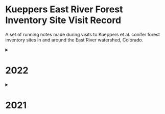 # Kueppers East River Forest Inventory Site Visit Record

A set of running notes made during visits to Kueppers et al. conifer forest inventory sites in and around the East River watershed, Colorado. 

<details>
    <summary>
        <h1>2022</h1>
    </summary>
<p>
    
## 9/24/22
### XX-CAR3  
Arrived: NA  
Exited: NA  
Personnel: Worsham  
Sensor data download and maintenance. Even more animal damage than in August. Had to replace a bunch of stuff...  

### SG-SWR1
Arrived: 12:10  
Exited: 13:00  
Personnel: Worsham, Wainwright  
Sensor data download and maintenance. No major changes since June. Replaced jar on one probe due to animal damage, but no issues with sensors themselves.

### SG-NES1
Arrived: 09:50  
Exited: 11:00  
Personnel: Worsham, Wainwright
Sensor data download and maintenance. Replaced several sensors. No major changes since August.

### XX-PLN2
Arrived: 07:45  
Exited: 08:15  
Personnel: Worsham  
Sensor data download and maintenance. Site in good shape. No major changes since June.

## 9/23/22
### ER-APU1
Arrived: 16:25  
Exited: 17:45 
Personnel: Worsham, Wainwright, Wielandt  
Sensor data download and maintenance. Clear day, beautiful. 

## 9/21/2
### SR-PVG1
Arrived: NA  
Exited: NA  
Personnel: Worsham  
Sensor data download and maintenance. Very rainy, cool. No major changes since August. 

### ER-BME1
Arrived: NA  
Exited: NA  
Personnel: Worsham  
Sensor data download and maintenance. HOBO cables destroyed, otherwise OK. Field-spliced HOBO cables. Replaced a few previously removed sensors. 

### ER-APL1
Arrived: 08:00  
Exited: 08:45  
Personnel: Worsham  
Sensor data download and maintenance. Site in good shape. Cool, clear. No additional significant animal damage. Potential re-growth evident on a few severely defoliated trees. 

## 9/16/22
### CC-CVS1
Arrived: NA  
Exited: NA  
Personnel: Worsham  
Sensor data download and maintenance.  

## 9/15/22
### ER-GT1
Arrived: 13:30  
Exited: 14:25  
Personnel: Worsham  
Sensor data download and maintenance. Rainy, cool. T≈10ºC

## 8/17/22
### XX-CAR3
Arrrived: 08:15  
Exited: 11:20  
Personnel: Worsham, Sewanee (4)  
Mortality survey. Rain, fog, drip. T≈60ºF. Animal damage to soil moisture logger. Plugged cables back in. Did not address bent snow probe (D85B15).  

## 8/16/22
### WG-WGM1
Arrived: 15:45  
Exited: 17:50  
Personnel: Worsham, Powell T, Davis B  
Mortality survey. Completed survey in afternoon, in < 2 hours. 

### ER-APL1
Arrived: 08:15  
Exited: 12:50  
Personnel: Worsham, Powell T, Sewanee  
Mortality survey. Complete. Took B cores from 5 trees. 

## 8/15/22
### CC-CVN1
Personnel: Powell T, Sewanee  
Mortality survey. Finished about 1/3 and descended for lightning storm. 

### CC-EMN1
Personnel: Powell T, Sewanee  
Mortality survey. Complete.

## 8/14/22
### CC-CVS1
Personnel: Powell T, Sewanee  
Mortality survey. Complete.

### CC-CVN2
Personnel: Powell T, Sewanee  
Mortality survey. Complete. 

## 8/12/22
### SG-NES1
Personnel: Powell T, Sewanee  
Mortality survey. Complete.

### SG-NES2
Personnel: Powell T, Sewanee  
Mortality survey. Complete. 

### SG-NWS1
Personnel: Powell T, Sewanee  
Completed site installation and first census. Geotagged corners.

## 8/11/22
### SG-NWS1
Arrived: 09:15  
Exited: 13:10  
Personnel: Worsham, Powell T, Powell MT, Sewanee  
Installation and first census. Very dense site. Cool, moderate moisture in morning. Did not complete. Storm built quickly in afternoon, and we descended in a hurry amid frequent lightning and thunder. 

### SG-NES1
Arrived: 11:20  
Exited: 11:40  
Personnel: Worsham  
Sensor maintenance. Reinstalled and relaunched HOBO air T/RH sensor using new mount.

## 8/10/22
### ER-APL1
Arrived: 13:20  
Exited: 15:55  
Personnel: Worsham, Powell MT, Ramsey  
Mortality survey. Partway through the first lane, Worsham started doing smaller trees on his own and recording notes in field notebook 2022-1. This covered trees with tag numbers 6304+. Light rain and some hail. Thunder. Left before finishing second lane. 

### SR-PVG1
Arrived: 08:20  
Exited: 10:45  
Personnel: Worsham, Powell MT, Ramsey
Mortality survey and sensor maintenance. Site was damp, as usual. Coral fungus and devil's fingers fruiting. Finished mortality survey quickly, as there were only about 80 trees. 

## 8/9/22
### XX-FAR1
Arrived: 09:45   
Exited: 16:00  
Personnel: Worsham, Powell MT, Sewanee (5)  
Installation and first census. About 300 trees, so moderately dense. In the upper left corner of the plot are a lot of dense pines. Otherwise clumpy. Sparse understory, and mostly fir in the smaller age classes. Somewhat dry site, lying on a local nose just above a small intermittent drainage, which was dry today. At landscape scale, the site is somewhat concave. 

### ER-BME3
Arrived: NA  
Exited: NA  
Personnel: Powell T, Sewanee (2)  
Installation and first census. Two students went to finish BME3 with Powell T. Others went to XX-FAR1. Completed inventory.

## 8/8/22
### ER-BME3
Arrived: 14:20  
Exited: 17:30  
Personnel: Powell T, Worsham, Powell MT, Sewanee (7)  
Installation and first census. Split the 10-person crew up. Three went to ER-BME3 (Powell T leading) while the rest stayed in ER-BME1 for mortality survey (Worsham leading). Installed site. Site is of moderate density and moderate moisture. Canopy is closely packed and stand is mixed age. Saw snowshoe hare. 

### ER-BME1
Arrived: 09:45  
Exited: 13:40  
Personnel: Powell T, Worsham, Powell MT, Sewanee (5)  
Mortality survey and coring. Split the 10-person crew up. Three went to ER-BME3 (Powell T leading) while the rest stayed in ER-BME1 for mortality survey (Worsham leading). Completed mortality survey in 4 hours. A couple of trees were difficult to find. Seems like a relatively low mortality rate, compared to some others we've seen. Took cores from 5 fir and 4 spruce, randomly sampled, for B cores in this series. 

## 8/7/22
### ER-GT1
Arrived: NA  
Exited: NA  
Personnel: Powell T, Powell MT, Worsham, Sewanee  
Mortality survey and coring. First plot with 7-student Sewanee crew, plus T and MT Powell. Worsham arrived from Denver a few hours after the crew started. Took cores from 5 fir and 4 spruce, randomly sampled, for B cores in this series. Inspected sensors and found damage to FC5299. 

## 7/22/22
### ER-BME3
Arrived: 09:20  
Exited: 11:10  
Personnel: Kueppers, Worsham  
Installed plot corners for inventory in August. 

## 7/19/22
### SG-NES1
Arrived: 09:45  
Exited: 13:30  
Personnel: Worsham, Henderson A, Peterson A  
Coring. No major changes in site since July. Very warm and dry. T=75ºF. Understory lush, snow gone. Less than 5% cloud cover at arrival and clear through day. Removed broken snow DTP array.

## 7/17/22
### ER-APU1
Arrived: NA  
Exited: NA  
Personnel: Worsham, Henderson A, Peterson A   
Coring. No major changes in site since June. Warm, windy and dry. All cores taken within plot boundaries.

## 7/14/22
### XX-CAR3
Arrived: 09:15  
Exited: 14:00  
Personnel: Worsham, Henderson A  
Coring. Dry site. 50% cloud cover at arrival, but clearing. Storms at 13:30. No major changes in site since June. T=70ºF. Had to go outside the plot boundaries for several ABLA and did not get a full 20. Additional trees located along N and W edges within 10 m of plot boundary. 

## 7/13/22
### SR-PVG1
Arrived: NA  
Exited: NA  
Personnel: Worsham, Kaufman E  
Coring. Site dry. Storms toward noon. Had to go outside plot boundaries for several trees. Additional trees located along N edge within 10 m of plot boundary, except 8682 at NE corner and 8688, just W of NW corner. Removed broken snow probe (D0E2CF) and broken soil probe (F69C60).

### CC-CVS1
Arrived: 08:50  
Exited: 11:00  
Personnel: Worsham, Kaufman E  
Coring. Clear morning. T≈60ºF. Site damp at arrival. Sampled out-of-plot (OOP) trees. Additional trees located along N and E edges within 10 m of plot boundary. Tagged and measured DBH, CII, canopy position for new OOP trees.

## 7/12/22
### CC-CVS1
Arrived: 09:30  
Exited: 15:45  
Personnel: Worsham  
Coring. Cored all possible trees within CC-CVS1 plot boundaries. Still need to core 9 ABLA outside plot. For a timing benchmark, was able to take A and B cores from 24 trees in 6 hours. Removed dead soil probe CD187B.

## 7/11/22
### CC-CVS1
Arrived: 13:30  
Exited: 15:30  
Personnel: Worsham  
Coring. Sampled A and B cores from 7 trees. Will likely need to sample ABLA out of plot (OOP), as there just aren't very many canopy ABLA within bounds. 

### Research Meadow
Personnel: Worsham  
Practice coring in research meadow trees. Key lessons: (1) measure sapwood depth before putting core in straw... (2) try to keep the borer vertically perpendicular to the growth angle of the tree for most accurate ring-widths.

## 6/16/22
### CC-CVS1
Arrived: 07:55  
Exited: 09:30  
Personnel: Worsham  
Sensor data download and maintenance. Took gland-to-ground and other measurements for all sensors. 

## 6/15/22
### SG-SWR1
Personnel: Worsham, Kueppers, Fauteux  
Relaunched HOBO air T/RH logger, having forgotten to do so on 6/9/21. Sampling begins at 13:00. 

### SG-NES1
Arrived: 11:10  
Exited: 11:55  
Personnel: Worsham, Kueppers  
Sensor data download and maintenance. Site mostly dry. Still some snow covering soil sensors, so did not get full GTG measurements, though all data were retrievable. 

### SG-NWS1
Arrived: NA  
Exited: NA  
Personnel: Worsham, Kueppers, Fauteux  
Site installation. Set up 4 corners for inventory in August. Did not take GPS readings. Need to do so in August. Site sits a few hundred m beyond the summit of Snodgrass and is QUITE DENSE and uneven-aged. Mild slope, a few snow-maintained gaps, fairly dry WNW facing site. Lots of ABLA and even more PIEN in understory. No PICO evident. Temperature is remarkably cool (T≈40ºF), compared to other aspects on Snodgrass, with <5% snow evident, despite much more remaining on N aspects near summit. Likely has had a short growing season historically, but now longer, as suggested by the abundance of seedlings and saplings and relatively short-statured older trees. Patchy ground cover is primarily *Vaccinium myrtillus*.

## 6/14/22
### ER-APU1  
Arrived: 10:40  
Exited: 12:30  
Personnel: Worsham, Fauteux  
Sensor data download and maintenance. Approach was very difficult for Fauteux. Took over 2 hours to access site, and scrambling was quite uncomfortable. Keep in mind for research assistants with limited experience in mountain terrain in future. 

## 6/13/22
### SR-PVG1
Arrived: NA  
Exited: NA  
Personnel: Worsham, Fauteux  

Sensor data download and maintenance. Site somewhat moist. 30% snow in plot, but no snow in contact with sensors. Lots of deadfall, likely more than in 2021. Very little ground cover, perhaps because of cattle grazing in summer/fall 2021. Sensor site in very poor condition. See maintenance records for details. 

### XX-PLN2
Arrived: 09:00 
Exited: 10:40 
Personnel: Worsham, Fateux  

Sensor data download and maintenance. Site is generally in good shape. No bends or warps on the DTP probes. Soil looks very dry. Clear day, but somewhat smoky/hazy and light wind. 

## 6/12/22
### XX-FAR1
Arrived: 07:30  
Exited: 10:00  
Personnel: Worsham, Kueppers, Fauteux  
Site installation at higher of two potential Brush Creek sites. Actually in Farris Creek drainage, so will name accordingly. It's a unique looking site. The surrounding area is some mature PIEN/ABLA but a lot of PICO interspersed. Nearby there are exclusive PICO stands and some past char still evident on deadfall and a few standing dead stems, suggesting a stand-clearing fire within the last century or so. Site itself is heavy on PICO. The slope is gentle, 5-10%, and the site is NW facing. Understory is sparse but LOTS of PIEN seedlings and saplings. Not much PIEN in the canopy, it appears, but much ABLA. E corner abuts a deep, likely intermittent drainage with some surface flow on 6/12/22. Soil is shallow, and there is abundant deadfall, especially to the N and W of the plot, including some large dead within the plot bounds. 

## 6/11/22
### ER-BME3
Arrived: NA  
Exited: NA  
Personnel: Worsham, Kueppers, Fauteux  
Site installation at third Baldy East site. Found viable site about 10 m E of original proposed plot. Still a lot of snow on the ground, so couldn't finalize corners. Will need to return to set corners in July. Used a red handkerchief for flagging. Put in 2 corner stakes where soil was exposed and geotagged all proposed corner locations, but will need to update geotags once corners are adjusted for slope and finalized. Slope angle is mild and the site faces approximately E, to the extent it has an aspect at all. Small bump or drop near center, parallel to slope. May just be a buried tree, but may want to reevaluate site for suitability after snowmelt. That soil which is exposed is very rocky, but hard to assess understory and ground cover. Need to look out for standing water and drainage after melt. PIEN and ABLA dominate the canopy in apparently equal numbers. This is a mature stand. 

### ER-BME1
Arrived: NA  
Exited: NA  
Personnel: Worsham, Kueppers, Fauteux  
Sensor data download and maintenance. Site in bad shape. See maintenance record for details.

## 6/10/22
### XX-CAR3
Personnel: Worsham, Fauteux  
Sensor data download and maintenance. Site is QUITE dry already. 0% snow. No significant mortality change. Ground cover full, extensive, green. Clear morning, T≈10ºC. Sensor site in good shape. 

### Red Mountain 1
Personnel: Worsham, Fauteux  
Scouting. Drive is 50 min + PAST the Carbon TH beyond Ohio Pass. Road is impassable approx. 3 miles from TH. Didn't attempt hike for time. Not a feasible site due to access time and constraints. 

### ER-APL1
Arrived: 14:15  
Exited: 15:00  
Personnel: Worsham  
Sensor data download and maintenance. Lots of deadfall in plot, far more than last year, probably owing to winter and spring winds. Site very damp, as usual. 10% snow. Slightly windy. T≈15ºC. 60% cloud cover. Probes and infrastructure all seem in good shape.

## 6/9/22
### Snodgrass NW Slope 1
Personnel: Worsham  
Scouting. Decent site. Gentle slope. PIEN/ABLA dominated, with lots of short-statured mature trees and dense seedlings/saplings. Some logging evidence between summit and site. Lots of deadfall. Not much exposed, visible rock. NW aspect. Ground cover herbaceous, sparse. 20-30% snow cover.

### SG-NES1
Arrived: 09:45
Exited: 11:00
Personnel: Worsham, Fauteux  
Sensor data download and maintenance. Sensor site somewhat damaged by snow. See sensor maintenance record for details. 

## 6/8/22
### ER-GT1
Arrived: 16:40  
Exited: 18:20  
Personnel: Worsham, Fauteux  
Sensor data download and maintenance. 10-15% snow cover, damp soil. Clear sky. T≈20ºC. Mortality extensive but seems similar to that in 2021. See sensor maintenance record for details. 
</p>
</details>

<details>
    <summary>
        <h1>2021</h1>
    </summary>
<p>

## 10/8/21
### CC-CVS1
Arrived: NA  
Exited: NA  
Personnel: Worsham, Dafflon, Wielandt  
Sensor data download and inspection. Soil moisture infrastructure OK. Also installed snow and soil DTP probes and HOBO air T/RH sensor.

### ER-APU1
Arrived: NA  
Exited: NA  
Personnel: Worsham, Dafflon, Wielandt  
Sensor data download and inspection. Soil moisture infrastructure OK. Also installed snow and soil DTP probes and HOBO air T/RH sensor.

### ER-GT1
Arrived: NA  
Exited: NA  
Personnel: Worsham, Dafflon, Wielandt  
Installed snow and soil DTP probes. 

### SR-PVG1
Arrived: NA  
Exited: NA  
Personnel: Worsham, Dafflon, Wielandt 
Sensor data download and inspection. Soil moisture infrastructure OK. Also installed snow and soil DTP probes and HOBO air T/RH sensor.

## 10/6/21
### ER-BME1
Arrived: 11:45  
Exited: 13:00  
Personnel: Worsham, Dafflon, Wang  
Sensor data download and inspection. Soil moisture infrastructure OK. Also installed snow and soil DTP probes and HOBO air T/RH sensor.

## 10/5/21
### ER-GT1
Arrived: 13:25  
Exited: 17:00  
Personnel: Worsham  
Sensor data download and inspection. Soil moisture infrastructure OK.  

## 08/13/21
### CC-CVS1
Arrived: NA  
Exited: 10:00  
Personnel: Worsham  
Sensor installation. Completed. 

## 08/12/21
### CC-CVS1
Arrived: NA  
Exited: NA  
Personnel: Worsham, Hinojo-Hinojo  
Sensor installation. Didn't quite finish due to time constraints. 

## 08/05/21
### XX-PLN2
Arrived: NA  
Exited: 12:30  
Personnel: Worsham, Katz, Elliott  
Sensor installation. Complete. Saw bear scat with plastic bag and trail mix in it. 

## 08/05/2021
### SR-PVG1
Arrived: NA    
Exited: 17:25  
Personnel: Worsham, Katz, Elliott  
Sensor installation. Complete.

## 07/28/2021
### ER-APU1
Arrived: NA  
Exited: 13:30  
Personnel: Worsham, Katz, Elliott  
Sensor installation. Complete.

## 07/23/21
### ER-GT1
Arrived: NA  
Exited: 12:00  
Personnel: Kueppers, Katz, Elliott  
Sensor installation. Complete.

## 07/20/21
Arrived: NA  
Exited: NA  
Personnel: Worsham, Katz, Elliott  
Sensor location measurements and first census.

## 07/16/21
### XX-CAR3
Arrived: NA  
Exited: 19:00  
Personnel: Worsham, Katz  
Sensor installation. Complete. Inventory site installation: will return for census.

## 07/15/2021
### SG-NES1
Arrived: NA  
Exited: 19:00  
Personnel: Worsham, Katz, Elliott  
Sensor installation. Complete.

## 06/24/21
### ER-BME1
Arrived: NA  
Exited: 10:40  
Personnel: Kueppers, Worsham, Katz, Elliott  
Sensor installation. Complete. 

## 06/23/21
### ER-APL1
Arrived: NA  
Exited: 14:35  
Personnel: Worsham, Kueppers, Katz, Elliott
Sensor installation. Complete. 

## 06/08/21
### SG-SWR1
Arrived: NA  
Exited: 13:20  
Personnel: Dafflon, Worsham, Katz  
First sensor installation. Complete.
</p>
</details>